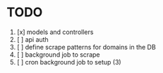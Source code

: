# TODO

1. [x] models and controllers
2. [ ] api auth
3. [ ] define scrape patterns for domains in the DB
4. [ ] background job to scrape
5. [ ] cron background job to setup (3)
